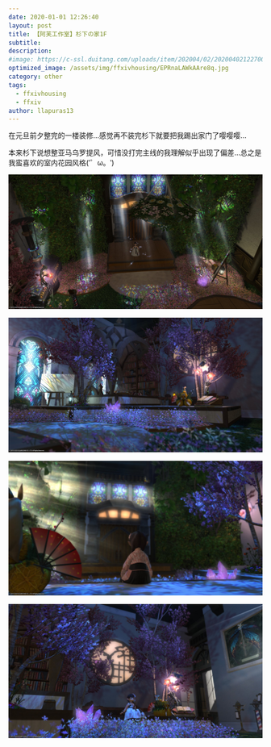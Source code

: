 ```yaml
---
date: 2020-01-01 12:26:40
layout: post
title: 【阿芙工作室】杉下の家1F
subtitle: 
description: 
#image: https://c-ssl.duitang.com/uploads/item/202004/02/20200402122700_elsZt.thumb.600_0.jpeg
optimized_image: /assets/img/ffxivhousing/EPRnaLAWkAAre8q.jpg
category: other
tags:
  - ffxivhousing
  - ffxiv
author: llapuras13
---
```


在元旦前夕整完的一楼装修...感觉再不装完杉下就要把我踢出家门了嘤嘤嘤...

本来杉下说想整亚马乌罗提风，可惜没打完主线的我理解似乎出现了偏差...总之是我蛮喜欢的室内花园风格(′゜ω。‵)

![](../assets/img/ffxivhousing/EPRnaLAWkAAre8q.jpg)

![](../assets/img/ffxivhousing/EPRnaKzW4AAVpLj.jpg)

![](../assets/img/ffxivhousing/EPRnaLcXkAAsPJE.jpg)

![](../assets/img/ffxivhousing/EPRnaLtXkAQJUPP.jpg)

